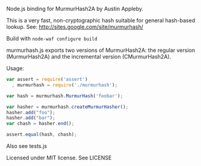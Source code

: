 Node.js binding for MurmurHash2A by Austin Appleby. 

This is a very fast, non-cryptographic hash suitable for general
hash-based lookup. See: http://sites.google.com/site/murmurhash/

Build with ``node-waf configure build``

murmurhash.js exports two versions of MurmurHash2A: the regular
version (MurmurHash2A) and the incremental version (CMurmurHash2A).

Usage:

```js
var assert = require('assert')
  , murmurhash = require('./murmurhash');

var hash = murmurhash.MurmurHash('foobar'); 

var hasher = murmurhash.createMurmurHasher();
hasher.add("foo");
hasher.add("bar");
var chash = hasher.end();

assert.equal(hash, chash);
```

Also see tests.js

Licensed under MIT license. See LICENSE
